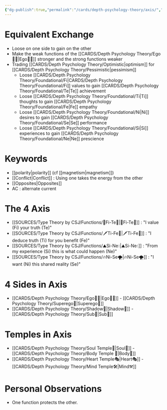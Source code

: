 ```yaml
---
{"dg-publish":true,"permalink":"/cards/depth-psychology-theory/axis/","noteIcon":"1","created":"2022-12-13T22:16:55.860+01:00","updated":"2023-06-22T21:00:54.706+02:00"}
---
```



# Equivalent Exchange 
- Loose on one side to gain on the other 
- Make the weak functions of the [[CARDS/Depth Psychology Theory/Ego🙋‍♂️\|Ego🙋‍♂️]]  stronger and the strong functions weaker 
- Trading [[CARDS/Depth Psychology Theory/Optimistic\|optimism]] for [[CARDS/Depth Psychology Theory/Pessimistic\|pessimism]]
	- Loose [[CARDS/Depth Psychology Theory/Foundational/Fi\|CARDS/Depth Psychology Theory/Foundational/Fi]] values to gain [[CARDS/Depth Psychology Theory/Foundational/Te\|Te]] achievement 
	- Loose [[CARDS/Depth Psychology Theory/Foundational/Ti\|Ti]] thoughts to gain [[CARDS/Depth Psychology Theory/Foundational/Fe\|Fe]] empathy 
	- Loose [[CARDS/Depth Psychology Theory/Foundational/Ni\|Ni]] desires to gain [[CARDS/Depth Psychology Theory/Foundational/Se\|Se]] performance 
	- Loose [[CARDS/Depth Psychology Theory/Foundational/Si\|Si]] experiences to gain [[CARDS/Depth Psychology Theory/Foundational/Ne\|Ne]] prescience

# Keywords 
- [[polarity\|polarity]] (cf [[magnetism\|magnetism]])
- [[Conflict\|Conflict]] : Using one takes the energy from the other 
- [[Opposites\|Opposites]] 
- AC : alternate current 

# The 4 Axis
- [[SOURCES/Type Theory by CSJ/Functions/🧭Fi-Te🏹\|🧭Fi-Te🏹]] : "I value (Fi) your truth (Te)"
- [[SOURCES/Type Theory by CSJ/Functions/🗡️Ti-Fe💉\|🗡️Ti-Fe💉]] : "I deduce truth (Ti) for you benefit (Fe)"
- [[SOURCES/Type Theory by CSJ/Functions/⛰️Si-Ne💧\|⛰️Si-Ne💧]] : "From my experience (Si) this is what could happen (Ne)"
- [[SOURCES/Type Theory by CSJ/Functions/🔥Ni-Se🌪️\|🔥Ni-Se🌪️]] : "I want (Ni) this shared reality (Se)" 

# 4 Sides in Axis
- [[CARDS/Depth Psychology Theory/Ego🙋‍♂️\|Ego🙋‍♂️]] - [[CARDS/Depth Psychology Theory/Superego👹\|Superego👹]]
- [[CARDS/Depth Psychology Theory/Shadow👥\|Shadow👥]] - [[CARDS/Depth Psychology Theory/Sub🤸\|Sub🤸]]

# Temples in Axis
- [[CARDS/Depth Psychology Theory/Soul Temple👤\|Soul👥]] - [[CARDS/Depth Psychology Theory/Body Temple 🌳\|Body🌳]] 
- [[CARDS/Depth Psychology Theory/Heart Temple🎭\|Heart🎭]] - [[CARDS/Depth Psychology Theory/Mind Temple🛠️\|Mind⚒️]] 

# Personal Observations
- One function protects the other. 

